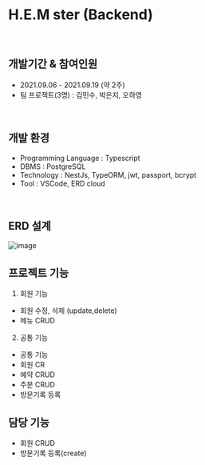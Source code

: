 # H.E.M ster (Backend)
<br>

## 개발기간 & 참여인원
- 2021.09.06 - 2021.09.19 (약 2주)
- 팀 프로젝트(3명) : 김민수, 박은지, 오하영

<br>

## 개발 환경
- Programming Language : Typescript
- DBMS : PostgreSQL
- Technology : NestJs, TypeORM, jwt, passport, bcrypt
- Tool : VSCode, ERD cloud

<br>

## ERD 설계
![image](https://user-images.githubusercontent.com/80090062/135396703-703f3476-8d71-455d-85f2-c52acae35fd7.png)



## 프로젝트 기능
1. 회원 기능
  + 회원 수정, 삭제 (update,delete)
  + 메뉴 CRUD

2. 공통 기능
  + 공통 기능
  + 회원 CR
  + 예약 CRUD
  + 주문 CRUD
  + 방문기록 등록

## 담당 기능 
  + 회원 CRUD
  + 방문기록 등록(create)
